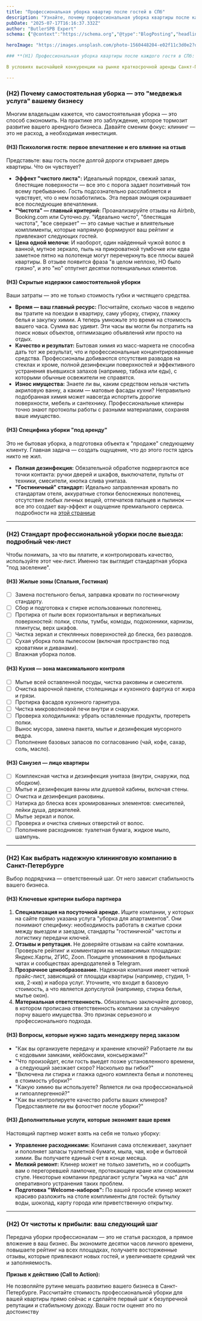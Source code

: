 ```yaml
---
title: "Профессиональная уборка квартир после гостей в СПб"
description: "Узнайте, почему профессиональная уборка квартиры после каждого гостя в Санкт-Петербурге важна для арендного бизнеса. Гарантия чистоты и высоких оценок."
pubDate: "2025-07-17T16:16:37.332Z"
author: "ButlerSPB Expert"
schema: {"@context":"https://schema.org","@type":"BlogPosting","headline":"Профессиональная уборка квартиры после каждого гостя в СПБ: залог успеха вашего арендного бизнеса","description":"Узнайте, почему профессиональная уборка квартиры после каждого гостя в Санкт-Петербурге важна для арендного бизнеса. Гарантия чистоты и высоких оценок от постояльцев.","author":{"@type":"Person","name":"Мария Иванова"},"publisher":{"@type":"Organization","name":"Чистый Петербург","logo":{"@type":"ImageObject","url":"https://example.com/logo.png"}},"datePublished":"2024-05-21"}

heroImage: "https://images.unsplash.com/photo-1560448204-e02f11c3d0e2?q=80&w=2070&auto=format&fit=crop"---

### **(H1) Профессиональная уборка квартиры после каждого гостя в СПб: Инвестиция в рейтинг, отзывы и ваш доход**

В условиях высочайшей конкуренции на рынке краткосрочной аренды Санкт-Петербурга, где за внимание туриста борются тысячи предложений, идеальная чистота — это не просто вежливость. Это ваш главный козырь, ключевой фактор успеха и прямой путь к стабильному доходу. Если вы все еще убираете квартиру самостоятельно, вы, вероятно, теряете не только время, но и деньги. Узнайте, как делегирование уборки профессионалам превращается в 5-звездочные отзывы за чистоту и максимальную загрузку вашего объекта.

---
```


### **(H2) Почему самостоятельная уборка — это "медвежья услуга" вашему бизнесу**

Многим владельцам кажется, что самостоятельная уборка — это способ сэкономить. На практике это заблуждение, которое тормозит развитие вашего арендного бизнеса. Давайте сменим фокус: клининг — это не расход, а необходимая инвестиция.

#### **(H3) Психология гостя: первое впечатление и его влияние на отзыв**

Представьте: ваш гость после долгой дороги открывает дверь квартиры. Что он чувствует?

*   **Эффект "чистого листа":** Идеальный порядок, свежий запах, блестящие поверхности — все это с порога задает позитивный тон всему пребыванию. Гость подсознательно расслабляется и чувствует, что о нем позаботились. Эта первая эмоция окрашивает все последующие впечатления.
*   **"Чистота" — главный критерий:** Проанализируйте отзывы на Airbnb, Booking.com или Суточно.ру. "Идеально чисто", "блестящая чистота", "все сверкает" — это самые частые и влиятельные комплименты, которые напрямую формируют ваш рейтинг и привлекают следующих гостей.
*   **Цена одной мелочи:** И наоборот, один найденный чужой волос в ванной, мутное зеркало, пыль на прикроватной тумбочке или едва заметное пятно на полотенце могут перечеркнуть все плюсы вашей квартиры. В отзыве появится фраза "в целом неплохо, НО было грязно", и это "но" отпугнет десятки потенциальных клиентов.

#### **(H3) Скрытые издержки самостоятельной уборки**

Ваши затраты — это не только стоимость губки и чистящего средства.

*   **Время — ваш главный ресурс:** Посчитайте, сколько часов в неделю вы тратите на поездки в квартиру, саму уборку, стирку, глажку белья и закупку химии. А теперь умножьте это время на стоимость вашего часа. Сумма вас удивит. Эти часы вы могли бы потратить на поиск новых объектов, оптимизацию объявлений или просто на отдых.
*   **Качество и результат:** Бытовая химия из масс-маркета не способна дать тот же результат, что и профессиональные концентрированные средства. Профессионалы добиваются отсутствия разводов на стеклах и хроме, полной дезинфекции поверхностей и эффективного устранения въевшихся запахов (например, табака или еды), с которыми обычные освежители не справятся.
*   **Износ имущества:** Знаете ли вы, каким средством нельзя чистить акриловую ванну, а каким — матовые фасады кухни? Неправильно подобранная химия может навсегда испортить дорогие поверхности, мебель и сантехнику. Профессиональные клинеры точно знают протоколы работы с разными материалами, сохраняя ваше имущество.

#### **(H3) Специфика уборки "под аренду"**

Это не бытовая уборка, а подготовка объекта к "продаже" следующему клиенту. Главная задача — создать ощущение, что до этого гостя здесь никто не жил.

*   **Полная дезинфекция:** Обязательной обработке подвергаются все точки контакта: ручки дверей и шкафов, выключатели, пульты от техники, смесители, кнопка слива унитаза.
*   **"Гостиничный" стандарт:** Идеально заправленная кровать по стандартам отеля, аккуратные стопки белоснежных полотенец, отсутствие любых личных вещей, отпечатков пальцев и пылинок — все это создает вау-эффект и ощущение премиального сервиса. подробности на <a href="https://butlerspb.ru/rent" target="_blank" rel="nofollow">этой странице</a>

---

### **(H2) Стандарт профессиональной уборки после выезда: подробный чек-лист**

Чтобы понимать, за что вы платите, и контролировать качество, используйте этот чек-лист. Именно так выглядит стандартная уборка "под заселение".

#### **(H3) Жилые зоны (Спальня, Гостиная)**

*   [ ] Замена постельного белья, заправка кровати по гостиничному стандарту.
*   [ ] Сбор и подготовка к стирке использованных полотенец.
*   [ ] Протирка от пыли всех горизонтальных и вертикальных поверхностей: полки, столы, тумбы, комоды, подоконники, карнизы, плинтусы, верх шкафов.
*   [ ] Чистка зеркал и стеклянных поверхностей до блеска, без разводов.
*   [ ] Сухая уборка пола пылесосом (включая пространство под кроватями и диванами).
*   [ ] Влажная уборка полов.

#### **(H3) Кухня — зона максимального контроля**

*   [ ] Мытье всей оставленной посуды, чистка раковины и смесителя.
*   [ ] Очистка варочной панели, столешницы и кухонного фартука от жира и грязи.
*   [ ] Протирка фасадов кухонного гарнитура.
*   [ ] Чистка микроволновой печи внутри и снаружи.
*   [ ] Проверка холодильника: убрать оставленные продукты, протереть полки.
*   [ ] Вынос мусора, замена пакета, мытье и дезинфекция мусорного ведра.
*   [ ] Пополнение базовых запасов по согласованию (чай, кофе, сахар, соль, масло).

#### **(H3) Санузел — лицо квартиры**

*   [ ] Комплексная чистка и дезинфекция унитаза (внутри, снаружи, под ободком).
*   [ ] Мытье и дезинфекция ванны или душевой кабины, включая стены.
*   [ ] Очистка и дезинфекция раковины.
*   [ ] Натирка до блеска всех хромированных элементов: смесителей, лейки душа, держателей.
*   [ ] Мытье зеркал и полок.
*   [ ] Проверка и очистка сливных отверстий от волос.
*   [ ] Пополнение расходников: туалетная бумага, жидкое мыло, шампунь.

---

### **(H2) Как выбрать надежную клининговую компанию в Санкт-Петербурге**

Выбор подрядчика — ответственный шаг. От него зависит стабильность вашего бизнеса.

#### **(H3) Ключевые критерии выбора партнера**

1.  **Специализация на посуточной аренде.** Ищите компании, у которых на сайте прямо указана услуга "уборка для апартаментов". Они понимают специфику: необходимость работать в сжатые сроки между выездом и заездом, стандарты "гостиничной" чистоты и логистику передачи ключей.
2.  **Отзывы и репутация.** Не доверяйте отзывам на сайте компании. Проверьте рейтинг и комментарии на независимых площадках: Яндекс.Карты, 2ГИС, Zoon. Поищите упоминания в профильных чатах и сообществах арендодателей в Telegram.
3.  **Прозрачное ценообразование.** Надежная компания имеет четкий прайс-лист, зависящий от площади квартиры (например, студия, 1-ккв, 2-ккв) и набора услуг. Уточните, что входит в базовую стоимость, а что является допуслугой (например, стирка белья, мытье окон).
4.  **Материальная ответственность.** Обязательно заключайте договор, в котором прописана ответственность компании за случайную порчу вашего имущества. Это признак серьезного и профессионального подхода.

#### **(H3) Вопросы, которые нужно задать менеджеру перед заказом**

*   "Как вы организуете передачу и хранение ключей? Работаете ли вы с кодовыми замками, кейбоксами, консьержами?"
*   "Что произойдет, если гость выедет позже установленного времени, а следующий заезжает скоро? Насколько вы гибки?"
*   "Включена ли стирка и глажка одного комплекта белья и полотенец в стоимость уборки?"
*   "Какую химию вы используете? Является ли она профессиональной и гипоаллергенной?"
*   "Как вы контролируете качество работы ваших клинеров? Предоставляете ли вы фотоотчет после уборки?"

#### **(H3) Дополнительные услуги, которые экономят ваше время**

Настоящий партнер может взять на себя не только уборку:

*   **Управление расходниками:** Компания сама отслеживает, закупает и пополняет запасы туалетной бумаги, мыла, чая, кофе и бытовой химии. Вы получаете единый счет в конце месяца.
*   **Мелкий ремонт:** Клинер может не только заметить, но и сообщить вам о перегоревшей лампочке, протекающем кране или сломанном стуле. Некоторые компании предлагают услуги "мужа на час" для оперативного устранения таких проблем.
*   **Подготовка "Welcome-наборов":** По вашей просьбе клинер может красиво разложить на столе комплименты для гостей: бутылку воды, шоколад, карту города или приветственную открытку.

---

### **(H2) От чистоты к прибыли: ваш следующий шаг**

Передача уборки профессионалам — это не статья расходов, а прямое вложение в ваш бизнес. Вы экономите десятки часов личного времени, повышаете рейтинг на всех площадках, получаете восторженные отзывы, которые привлекают новых гостей, и увеличиваете средний чек и заполняемость.

**Призыв к действию (Call to Action):**

Не позволяйте рутине мешать развитию вашего бизнеса в Санкт-Петербурге. Рассчитайте стоимость профессиональной уборки для вашей квартиры прямо сейчас и сделайте первый шаг к безупречной репутации и стабильному доходу. Ваши гости оценят это по достоинству
